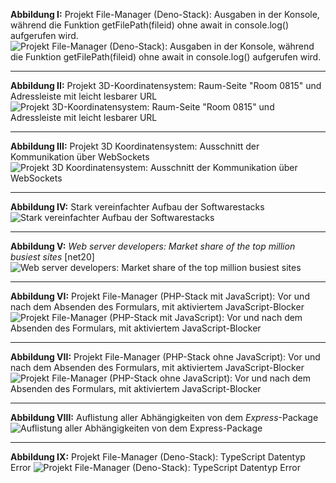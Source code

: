 **Abbildung I:** Projekt File-Manager (Deno-Stack): Ausgaben in der Konsole, während die Funktion getFilePath(fileid) ohne await in console.log() aufgerufen wird.
![Projekt File-Manager (Deno-Stack): Ausgaben in der Konsole, während die Funktion getFilePath(fileid) ohne await in console.log() aufgerufen wird.](pending_promise.png)

---

**Abbildung II:** Projekt 3D-Koordinatensystem: Raum-Seite "Room 0815" und Adressleiste mit leicht lesbarer URL
![Projekt 3D-Koordinatensystem: Raum-Seite "Room 0815" und Adressleiste mit leicht lesbarer URL](cleanurl.PNG)

---

**Abbildung III:** Projekt 3D Koordinatensystem: Ausschnitt der Kommunikation über WebSockets
![Projekt 3D Koordinatensystem: Ausschnitt der Kommunikation über WebSockets](websockets-graph.png)

---

**Abbildung IV:** Stark vereinfachter Aufbau der Softwarestacks
![Stark vereinfachter Aufbau der Softwarestacks](aufbau-stacks.png)

---

**Abbildung V:** *Web server developers: Market share of the top million busiest sites* \[net20]
![Web server developers: Market share of the top million busiest sites](marketshare.png)

---

**Abbildung VI:** Projekt File-Manager (PHP-Stack mit JavaScript): Vor und nach dem Absenden des Formulars, mit aktiviertem JavaScript-Blocker
![Projekt File-Manager (PHP-Stack mit JavaScript): Vor und nach dem Absenden des Formulars, mit aktiviertem JavaScript-Blocker](withjs.png)

---

**Abbildung VII:** Projekt File-Manager (PHP-Stack ohne JavaScript): Vor und nach dem Absenden des Formulars, mit aktiviertem JavaScript-Blocker
![Projekt File-Manager (PHP-Stack ohne JavaScript): Vor und nach dem Absenden des Formulars, mit aktiviertem JavaScript-Blocker](withoutjs.png)

---

**Abbildung VIII:** Auflistung aller Abhängigkeiten von dem *Express*-Package
![Auflistung aller Abhängigkeiten von dem Express-Package](npm.png)

---

**Abbildung IX:** Projekt File-Manager (Deno-Stack): TypeScript Datentyp Error
![Projekt File-Manager (Deno-Stack): TypeScript Datentyp Error](typescript_type_error.png)
